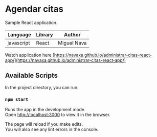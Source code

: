 # Agendar citas

Sample React application.

Language | Library | Author |
| --------| -------- | -------- |
javascript| React |  Miguel Nava | |

Watch application here [https://navaxa.github.io/administrar-citas-react-app/](https://navaxa.github.io/administrar-citas-react-app/)

## Available Scripts

In the project directory, you can run:

### `npm start`

Runs the app in the development mode.\
Open [http://localhost:3000](http://localhost:3000) to view it in the browser.

The page will reload if you make edits.\
You will also see any lint errors in the console.

